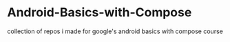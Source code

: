 # Android-Basics-with-Compose
collection of repos i made for google's android basics with compose course
